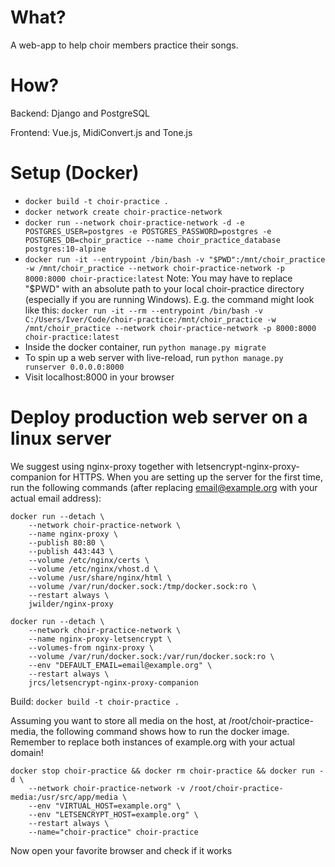 # What?

A web-app to help choir members practice their songs.

# How?

Backend: Django and PostgreSQL

Frontend: Vue.js, MidiConvert.js and Tone.js

# Setup (Docker)

* `docker build -t choir-practice .`
* `docker network create choir-practice-network`
* `docker run --network choir-practice-network -d -e POSTGRES_USER=postgres -e POSTGRES_PASSWORD=postgres -e POSTGRES_DB=choir_practice --name choir_practice_database postgres:10-alpine`
* `docker run -it --entrypoint /bin/bash -v "$PWD":/mnt/choir_practice -w /mnt/choir_practice --network choir-practice-network -p 8000:8000 choir-practice:latest`
Note: You may have to replace "$PWD" with an absolute path to your local choir-practice directory (especially if you are running Windows). E.g. the command might look like this:
`docker run -it --rm --entrypoint /bin/bash -v C:/Users/Iver/Code/choir-practice:/mnt/choir_practice -w /mnt/choir_practice --network choir-practice-network -p 8000:8000 choir-practice:latest`
* Inside the docker container, run `python manage.py migrate`
* To spin up a web server with live-reload, run `python manage.py runserver 0.0.0.0:8000`
* Visit localhost:8000 in your browser

# Deploy production web server on a linux server

We suggest using nginx-proxy together with letsencrypt-nginx-proxy-companion for HTTPS. When you
are setting up the server for the first time, run the following commands (after replacing
email@example.org with your actual email address):

```
docker run --detach \
    --network choir-practice-network \
    --name nginx-proxy \
    --publish 80:80 \
    --publish 443:443 \
    --volume /etc/nginx/certs \
    --volume /etc/nginx/vhost.d \
    --volume /usr/share/nginx/html \
    --volume /var/run/docker.sock:/tmp/docker.sock:ro \
    --restart always \
    jwilder/nginx-proxy

docker run --detach \
    --network choir-practice-network \
    --name nginx-proxy-letsencrypt \
    --volumes-from nginx-proxy \
    --volume /var/run/docker.sock:/var/run/docker.sock:ro \
    --env "DEFAULT_EMAIL=email@example.org" \
    --restart always \
    jrcs/letsencrypt-nginx-proxy-companion
```

Build: `docker build -t choir-practice .`

Assuming you want to store all media on the host, at /root/choir-practice-media, the following
command shows how to run the docker image. Remember to replace both instances of example.org
with your actual domain!

```
docker stop choir-practice && docker rm choir-practice && docker run -d \
    --network choir-practice-network -v /root/choir-practice-media:/usr/src/app/media \
    --env "VIRTUAL_HOST=example.org" \
    --env "LETSENCRYPT_HOST=example.org" \
    --restart always \
    --name="choir-practice" choir-practice
```

Now open your favorite browser and check if it works
